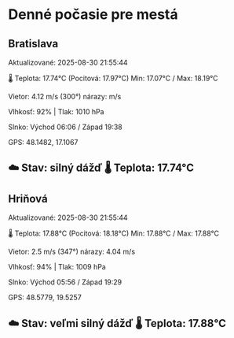 ﻿# Denné počasie pre mestá

## Bratislava
Aktualizované: 2025-08-30 21:55:44

🌡️ Teplota: 17.74°C 
(Pocitová: 17.97°C)
Min: 17.07°C / Max: 18.19°C

Vietor: 4.12 m/s    (300°) 
nárazy:  m/s

Vlhkosť: 92% | Tlak: 1010 hPa

Slnko: Východ 06:06 / Západ 19:38

GPS: 48.1482, 17.1067

☁️ Stav: silný dážď        🌡️ Teplota: 17.74°C
---

## Hriňová
Aktualizované: 2025-08-30 21:55:44

🌡️ Teplota: 17.88°C 
(Pocitová: 18.18°C)
Min: 17.88°C / Max: 17.88°C

Vietor: 2.5 m/s (347°)
nárazy: 4.04 m/s

Vlhkosť: 94% | Tlak: 1009 hPa

Slnko: Východ 05:56 / Západ 19:29

GPS: 48.5779, 19.5257

☁️ Stav: veľmi silný dážď        🌡️ Teplota: 17.88°C
---
